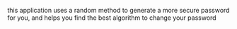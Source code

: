 this application uses a random method to generate a more secure password for you, and helps you find the best algorithm to change your password
